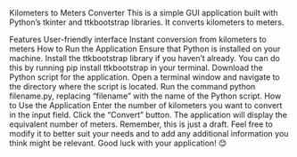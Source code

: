 Kilometers to Meters Converter
This is a simple GUI application built with Python’s tkinter and ttkbootstrap libraries. It converts kilometers to meters.

Features
User-friendly interface
Instant conversion from kilometers to meters
How to Run the Application
Ensure that Python is installed on your machine.
Install the ttkbootstrap library if you haven’t already. You can do this by running pip install ttkbootstrap in your terminal.
Download the Python script for the application.
Open a terminal window and navigate to the directory where the script is located.
Run the command python filename.py, replacing “filename” with the name of the Python script.
How to Use the Application
Enter the number of kilometers you want to convert in the input field.
Click the “Convert” button.
The application will display the equivalent number of meters.
Remember, this is just a draft. Feel free to modify it to better suit your needs and to add any additional information you think might be relevant. Good luck with your application! 😊
